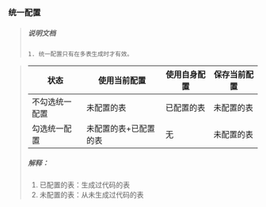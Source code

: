 ### 统一配置
> ##### 说明文档
> ``` 说明文档：
> 1. 统一配置只有在多表生成时才有效。
>

> | 状态           | 使用当前配置          | 使用自身配置 | 保存当前配置 |
> |----------------|-----------------------|--------------|--------------|
> | 不勾选统一配置 | 未配置的表            | 已配置的表   | 未配置的表   |
> | 勾选统一配置   | 未配置的表+已配置的表 | 无           | 未配置的表   |
> ##### 解释：
> 1. 已配置的表：生成过代码的表
> 2. 未配置的表：从未生成过代码的表